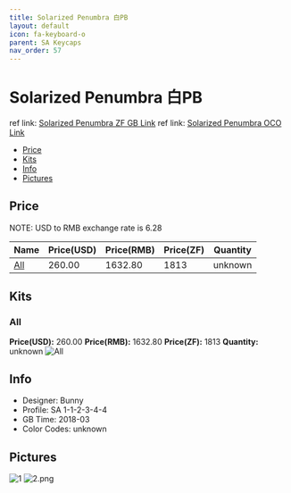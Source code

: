 ```yaml
---
title: Solarized Penumbra 白PB
layout: default
icon: fa-keyboard-o
parent: SA Keycaps
nav_order: 57
---
```


# Solarized Penumbra 白PB

ref link: [Solarized Penumbra ZF GB Link](http://www.zfrontier.com/m/3773)
ref link: [Solarized Penumbra OCO Link](https://www.originativeco.com/products/sa-solarized)

* [Price](#price)
* [Kits](#kits)
* [Info](#info)
* [Pictures](#pictures)


## Price  
NOTE: USD to RMB exchange rate is 6.28

| Name          | Price(USD)    |  Price(RMB) |  Price(ZF) | Quantity |
| ------------- | ------------- |  ---------- |  --------- | -------- |
|[All](#all)|260.00|1632.80|1813|unknown|


## Kits
### All
**Price(USD):** 260.00    **Price(RMB):** 1632.80    **Price(ZF):** 1813    **Quantity:** unknown
<img src="{{ 'assets/images/sa-keycaps/solarizedpenumbra/kits_pics/all.jpg' | relative_url }}" alt="All" class="image featured">


## Info
* Designer: Bunny
* Profile: SA 1-1-2-3-4-4
* GB Time: 2018-03
* Color Codes: unknown  


## Pictures
<img src="{{ 'assets/images/sa-keycaps/solarizedpenumbra/rendering_pics/1.jpg' | relative_url }}" alt="1" class="image featured">
<img src="{{ 'assets/images/sa-keycaps/solarizedpenumbra/rendering_pics/2.png' | relative_url }}" alt="2.png" class="image featured">
